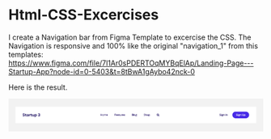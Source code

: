# Html-CSS-Excercises
I create a Navigation bar from Figma Template to excercise the CSS. The Navigation is responsive and 100% like the original "navigation_1" from this templates: https://www.figma.com/file/7l1Ar0sPDERTOqMYBqElAp/Landing-Page---Startup-App?node-id=0-5403&t=8tBwA1gAybo42nck-0

Here is the result.

<center><img src="https://github.com/kadoubleU/Html-CSS-Excercises/blob/main/08.nav-bars/01.navBar-style01/result.png" alt="Navigation Bar"></center>
